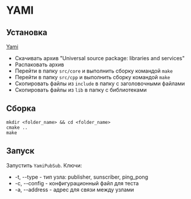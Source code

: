 # YAMI

## Установка

[Yami](http://www.inspirel.com/yami4/)

* Скачивать архив "Universal source package: libraries and services"
* Распаковать архив
* Перейти в папку ```src/core``` и выполнить сборку командой ```make```
* Перейти в папку ```src/cpp``` и выполнить сборку командой ```make```
* Скопировать файлы из ```include``` в папку с заголовочными файлами
* Скопировать файлы из ```lib``` в папку с библиотеками

## Сборка

```
mkdir <folder_name> && cd <folder_name>
cmake ..
make
```

## Запуск

Запустить ```YamiPubSub```. Ключи:
* -t, --type - тип узла: publisher, sunscriber, ping_pong
* -c, --config - конфигурационный файл для теста
* -a, --address - адрес для связи между узлами


